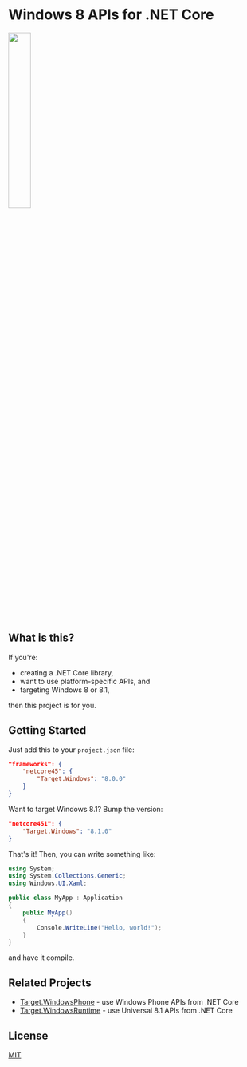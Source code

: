 # Windows 8 APIs for .NET Core

<img src="http://i.imgur.com/5dzr6Wi.png" width="30%"/>

## What is this?

If you're:

- creating a .NET Core library,
- want to use platform-specific APIs, and
- targeting Windows 8 or 8.1,

then this project is for you.

## Getting Started

Just add this to your `project.json` file:

```json
"frameworks": {
    "netcore45": {
        "Target.Windows": "8.0.0"
    }
}
```

Want to target Windows 8.1? Bump the version:

```json
"netcore451": {
    "Target.Windows": "8.1.0"
}
```

That's it! Then, you can write something like:

```csharp
using System;
using System.Collections.Generic;
using Windows.UI.Xaml;

public class MyApp : Application
{
    public MyApp()
    {
        Console.WriteLine("Hello, world!");
    }
}
```

and have it compile.

## Related Projects

- [Target.WindowsPhone](http://github.com/jamesqo/Target.WindowsPhone) - use Windows Phone APIs from .NET Core
- [Target.WindowsRuntime](http://github.com/jamesqo/Target.WindowsRuntime) - use Universal 8.1 APIs from .NET Core

## License

[MIT](LICENSE)
